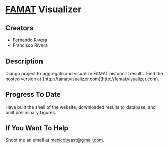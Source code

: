 # [FAMAT](http://famat.org/PublicPages/Home.aspx) Visualizer

## Creators

- Fernando Rivera
- Francisco Rivera

## Description

Django project to aggregate and visualize FAMAT historical results. Find the hosted version at [http://famatvisualizer.com](http://famatvisualizer.com).

## Progress To Date

Have built the shell of the website, downloaded results to database, and built preliminary figures.

## If You Want To Help

Shoot me an email at <mexicobeast@gmail.com>.
